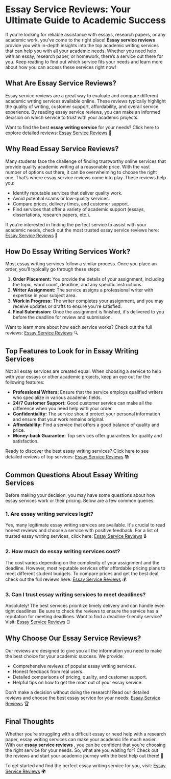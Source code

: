 # Essay Service Reviews: Your Ultimate Guide to Academic Success

If you're looking for reliable assistance with essays, research papers, or any academic work, you’ve come to the right place! **Essay service reviews** provide you with in-depth insights into the top academic writing services that can help you with all your academic needs. Whether you need help with an essay, research paper, or homework, there’s a service out there for you. Keep reading to find out which service fits your needs and learn more about how you can access these services right now!

## What Are Essay Service Reviews?

Essay service reviews are a great way to evaluate and compare different academic writing services available online. These reviews typically highlight the quality of writing, customer support, affordability, and overall service experience. By reading essay service reviews, you can make an informed decision on which service to trust with your academic projects.

Want to find the best **essay writing service** for your needs? Click here to explore detailed reviews: [Essay Service Reviews](https://tinyurl.com/topessay?keyword=essay+service+reviews) 📝

## Why Read Essay Service Reviews?

Many students face the challenge of finding trustworthy online services that provide quality academic writing at a reasonable price. With the vast number of options out there, it can be overwhelming to choose the right one. That’s where essay service reviews come into play. These reviews help you:

- Identify reputable services that deliver quality work.
- Avoid potential scams or low-quality services.
- Compare prices, delivery times, and customer support.
- Find services that offer a variety of academic support (essays, dissertations, research papers, etc.).

If you’re interested in finding the perfect service to assist with your academic needs, check out the most trusted essay service reviews here: [Essay Service Reviews](https://tinyurl.com/topessay?keyword=essay+service+reviews) 🌟

## How Do Essay Writing Services Work?

Most essay writing services follow a similar process. Once you place an order, you’ll typically go through these steps:

1. **Order Placement:** You provide the details of your assignment, including the topic, word count, deadline, and any specific instructions.
2. **Writer Assignment:** The service assigns a professional writer with expertise in your subject area.
3. **Work in Progress:** The writer completes your assignment, and you may receive updates or drafts to ensure you're satisfied.
4. **Final Submission:** Once the assignment is finished, it's delivered to you before the deadline for review and submission.

Want to learn more about how each service works? Check out the full reviews: [Essay Service Reviews](https://tinyurl.com/topessay?keyword=essay+service+reviews) 🔍

## Top Features to Look for in Essay Writing Services

Not all essay services are created equal. When choosing a service to help with your essays or other academic projects, keep an eye out for the following features:

- **Professional Writers:** Ensure that the service employs qualified writers who specialize in various academic fields.
- **24/7 Customer Support:** Good customer service can make all the difference when you need help with your order.
- **Confidentiality:** The service should protect your personal information and ensure that your work remains original.
- **Affordability:** Find a service that offers a good balance of quality and price.
- **Money-back Guarantee:** Top services offer guarantees for quality and satisfaction.

Ready to discover the best essay writing services? Click here to see detailed reviews of top services: [Essay Service Reviews](https://tinyurl.com/topessay?keyword=essay+service+reviews) 📚

## Common Questions About Essay Writing Services

Before making your decision, you may have some questions about how essay services work or their pricing. Below are a few common queries:

### 1. Are essay writing services legit?

Yes, many legitimate essay writing services are available. It's crucial to read honest reviews and choose a service with positive feedback. For a list of trusted essay writing services, click here: [Essay Service Reviews](https://tinyurl.com/topessay?keyword=essay+service+reviews) 🔒

### 2. How much do essay writing services cost?

The cost varies depending on the complexity of your assignment and the deadline. However, most reputable services offer affordable pricing plans to meet different student budgets. To compare prices and get the best deal, check out the full reviews here: [Essay Service Reviews](https://tinyurl.com/topessay?keyword=essay+service+reviews) 💰

### 3. Can I trust essay writing services to meet deadlines?

Absolutely! The best services prioritize timely delivery and can handle even tight deadlines. Be sure to check the reviews to ensure the service has a reputation for meeting deadlines. Want to find a deadline-friendly service? Visit: [Essay Service Reviews](https://tinyurl.com/topessay?keyword=essay+service+reviews) ⏰

## Why Choose Our Essay Service Reviews?

Our reviews are designed to give you all the information you need to make the best choice for your academic success. We provide:

- Comprehensive reviews of popular essay writing services.
- Honest feedback from real users.
- Detailed comparisons of pricing, quality, and customer support.
- Helpful tips on how to get the most out of your essay service.

Don’t make a decision without doing the research! Read our detailed reviews and choose the best essay service for your needs: [Essay Service Reviews](https://tinyurl.com/topessay?keyword=essay+service+reviews) 🏆

## Final Thoughts

Whether you’re struggling with a difficult essay or need help with a research paper, essay writing services can make your academic life much easier. With our **essay service reviews** , you can be confident that you’re choosing the right service for your needs. So, what are you waiting for? Check out the reviews and start your academic journey with the best help out there! 🚀

To get started and find the perfect essay writing service for you, visit: [Essay Service Reviews](https://tinyurl.com/topessay?keyword=essay+service+reviews) 🌍
